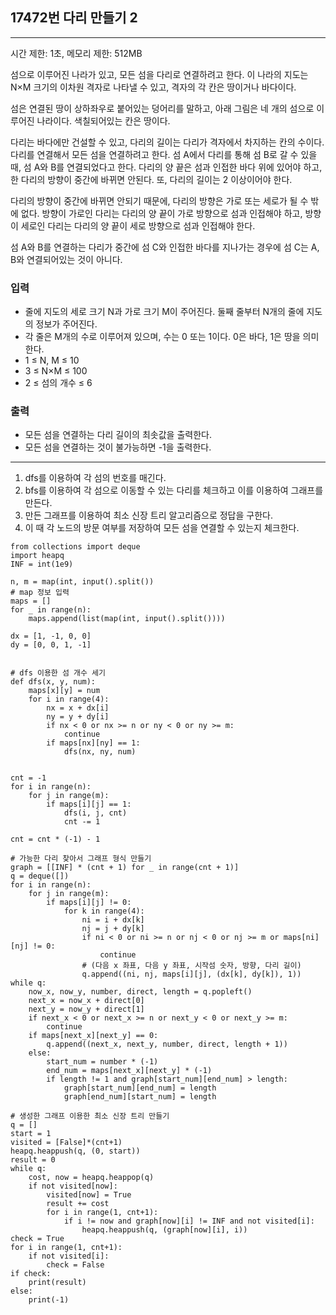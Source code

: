 ## 17472번 다리 만들기 2

---

시간 제한: 1초, 메모리 제한: 512MB

섬으로 이루어진 나라가 있고, 모든 섬을 다리로 연결하려고 한다. 이 나라의 지도는 N×M 크기의 이차원 격자로 나타낼 수 있고, 격자의 각 칸은 땅이거나 바다이다.

섬은 연결된 땅이 상하좌우로 붙어있는 덩어리를 말하고, 아래 그림은 네 개의 섬으로 이루어진 나라이다. 색칠되어있는 칸은 땅이다.

다리는 바다에만 건설할 수 있고, 다리의 길이는 다리가 격자에서 차지하는 칸의 수이다. 다리를 연결해서 모든 섬을 연결하려고 한다. 섬 A에서 다리를 통해 섬 B로 갈 수 있을 때, 섬 A와 B를 연결되었다고 한다. 다리의 양 끝은 섬과 인접한 바다 위에 있어야 하고, 한 다리의 방향이 중간에 바뀌면 안된다. 또, 다리의 길이는 2 이상이어야 한다.

다리의 방향이 중간에 바뀌면 안되기 때문에, 다리의 방향은 가로 또는 세로가 될 수 밖에 없다. 방향이 가로인 다리는 다리의 양 끝이 가로 방향으로 섬과 인접해야 하고, 방향이 세로인 다리는 다리의 양 끝이 세로 방향으로 섬과 인접해야 한다.

섬 A와 B를 연결하는 다리가 중간에 섬 C와 인접한 바다를 지나가는 경우에 섬 C는 A, B와 연결되어있는 것이 아니다. 


### 입력

- 줄에 지도의 세로 크기 N과 가로 크기 M이 주어진다. 둘째 줄부터 N개의 줄에 지도의 정보가 주어진다. 
- 각 줄은 M개의 수로 이루어져 있으며, 수는 0 또는 1이다. 0은 바다, 1은 땅을 의미한다.
- 1 ≤ N, M ≤ 10
- 3 ≤ N×M ≤ 100
- 2 ≤ 섬의 개수 ≤ 6

### 출력

- 모든 섬을 연결하는 다리 길이의 최솟값을 출력한다. 
- 모든 섬을 연결하는 것이 불가능하면 -1을 출력한다.

---
1. dfs를 이용하여 각 섬의 번호를 매긴다.
2. bfs를 이용하여 각 섬으로 이동할 수 있는 다리를 체크하고 이를 이용하여 그래프를 만든다.
3. 만든 그래프를 이용하여 최소 신장 트리 알고리즘으로 정답을 구한다.
4. 이 때 각 노드의 방문 여부를 저장하여 모든 섬을 연결할 수 있는지 체크한다.
~~~
from collections import deque
import heapq
INF = int(1e9)

n, m = map(int, input().split())
# map 정보 입력
maps = []
for _ in range(n):
    maps.append(list(map(int, input().split())))

dx = [1, -1, 0, 0]
dy = [0, 0, 1, -1]


# dfs 이용한 섬 개수 세기
def dfs(x, y, num):
    maps[x][y] = num
    for i in range(4):
        nx = x + dx[i]
        ny = y + dy[i]
        if nx < 0 or nx >= n or ny < 0 or ny >= m:
            continue
        if maps[nx][ny] == 1:
            dfs(nx, ny, num)


cnt = -1
for i in range(n):
    for j in range(m):
        if maps[i][j] == 1:
            dfs(i, j, cnt)
            cnt -= 1

cnt = cnt * (-1) - 1

# 가능한 다리 찾아서 그래프 형식 만들기
graph = [[INF] * (cnt + 1) for _ in range(cnt + 1)]
q = deque([])
for i in range(n):
    for j in range(m):
        if maps[i][j] != 0:
            for k in range(4):
                ni = i + dx[k]
                nj = j + dy[k]
                if ni < 0 or ni >= n or nj < 0 or nj >= m or maps[ni][nj] != 0:
                    continue
                # (다음 x 좌표, 다음 y 좌표, 시작섬 숫자, 방향, 다리 길이)
                q.append((ni, nj, maps[i][j], (dx[k], dy[k]), 1))
while q:
    now_x, now_y, number, direct, length = q.popleft()
    next_x = now_x + direct[0]
    next_y = now_y + direct[1]
    if next_x < 0 or next_x >= n or next_y < 0 or next_y >= m:
        continue
    if maps[next_x][next_y] == 0:
        q.append((next_x, next_y, number, direct, length + 1))
    else:
        start_num = number * (-1)
        end_num = maps[next_x][next_y] * (-1)
        if length != 1 and graph[start_num][end_num] > length:
            graph[start_num][end_num] = length
            graph[end_num][start_num] = length

# 생성한 그래프 이용한 최소 신장 트리 만들기
q = []
start = 1
visited = [False]*(cnt+1)
heapq.heappush(q, (0, start))
result = 0
while q:
    cost, now = heapq.heappop(q)
    if not visited[now]:
        visited[now] = True
        result += cost
        for i in range(1, cnt+1):
            if i != now and graph[now][i] != INF and not visited[i]:
                heapq.heappush(q, (graph[now][i], i))
check = True
for i in range(1, cnt+1):
    if not visited[i]:
        check = False
if check:
    print(result)
else:
    print(-1)

~~~